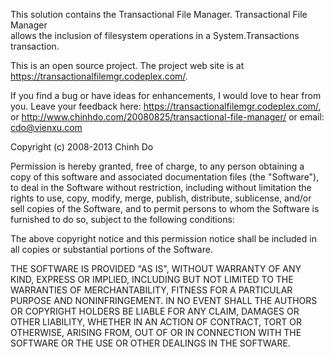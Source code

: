 This solution contains the Transactional File Manager. Transactional File Manager   
allows the inclusion of filesystem operations in a System.Transactions transaction.

This is an open source project. The project web site is at https://transactionalfilemgr.codeplex.com/.

If you find a bug or have ideas for enhancements, I would love to hear from you.
Leave your feedback here: https://transactionalfilemgr.codeplex.com/, or http://www.chinhdo.com/20080825/transactional-file-manager/ or
email: cdo@vienxu.com

Copyright (c) 2008-2013 Chinh Do

Permission is hereby granted, free of charge, to any person
obtaining a copy of this software and associated documentation
files (the "Software"), to deal in the Software without
restriction, including without limitation the rights to use,
copy, modify, merge, publish, distribute, sublicense, and/or sell
copies of the Software, and to permit persons to whom the
Software is furnished to do so, subject to the following
conditions:

The above copyright notice and this permission notice shall be
included in all copies or substantial portions of the Software.

THE SOFTWARE IS PROVIDED "AS IS", WITHOUT WARRANTY OF ANY KIND,
EXPRESS OR IMPLIED, INCLUDING BUT NOT LIMITED TO THE WARRANTIES
OF MERCHANTABILITY, FITNESS FOR A PARTICULAR PURPOSE AND
NONINFRINGEMENT. IN NO EVENT SHALL THE AUTHORS OR COPYRIGHT
HOLDERS BE LIABLE FOR ANY CLAIM, DAMAGES OR OTHER LIABILITY,
WHETHER IN AN ACTION OF CONTRACT, TORT OR OTHERWISE, ARISING
FROM, OUT OF OR IN CONNECTION WITH THE SOFTWARE OR THE USE OR
OTHER DEALINGS IN THE SOFTWARE.